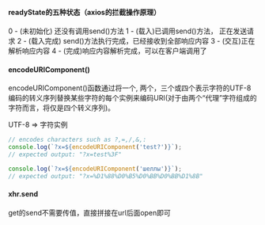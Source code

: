 #### readyState的五种状态（axios的拦截操作原理）

0 - (未初始化) 还没有调用send()方法
1 - (载入)已调用send()方法， 正在发送请求
2 - (载入完成) send()方法执行完成，已经接收到全部响应内容
3 - (交互)正在解析响应内容
4 - (完成)响应内容解析完成，可以在客户端调用了

#### encodeURIComponent()

encodeURIComponent()函数通过将一个, 两个，三个或四个表示字符的UTF-8编码的转义序列替换某些字符的每个实例来编码URI(对于由两个“代理”字符组成的字符而言，将仅是四个转义序列)。

UTF-8 => 字符实例

```js
// encodes characters such as ?,=,/,&,:
console.log(`?x=${encodeURIComponent('test?')}`);
// expected output: "?x=test%3F"

console.log(`?x=${encodeURIComponent('шеллы')}`);
// expected output: "?x=%D1%88%D0%B5%D0%BB%D0%BB%D1%8B"
```

#### xhr.send

get的send不需要传值，直接拼接在url后面open即可

